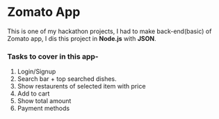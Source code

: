 # Zomato App
This is one of my hackathon projects, I had to make back-end(basic) of Zomato app, I dis this project in **Node.js** with **JSON**.

### **Tasks to cover in this app-**
1. Login/Signup
2. Search bar + top searched dishes.
3. Show restaurents of selected item with price
4. Add to cart 
5. Show total amount 
6. Payment methods

